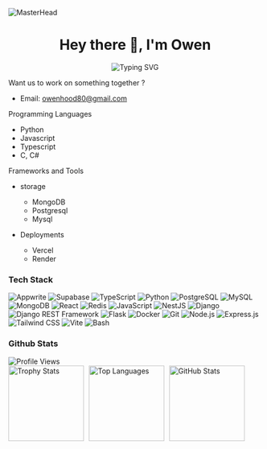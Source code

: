 ![MasterHead](https://rishavanand.github.io/static/images/greetings.gif)
<h1 align="center">Hey there 👋, I'm Owen</h1>
<p align="center">
  <img src="https://readme-typing-svg.demolab.com?font=Fira+Code&size=24&duration=3000&pause=1000&color=00FF00&center=true&vCenter=true&width=600&lines=Welcome+to+my+world+of+code+🌍;Open-source+enthusiast+❤️;404%3A+Humour+not+found+😂;Keep+calm+and+git+commit+💾;" alt="Typing SVG" />
</p>

Want us to  work on something together ?
  - Email: owenhood80@gmail.com

Programming Languages
- Python
- Javascript
- Typescript
- C, C#

Frameworks and Tools
  - storage
    - MongoDB
    - Postgresql
    - Mysql

  - Deployments
    - Vercel
    - Render

### Tech Stack

![Appwrite](https://img.shields.io/badge/-Appwrite-F02E65?style=for-the-badge&logo=appwrite&logoColor=white)
![Supabase](https://img.shields.io/badge/-Supabase-3ECF8E?style=for-the-badge&logo=supabase&logoColor=white)
![TypeScript](https://img.shields.io/badge/-TypeScript-3178C6?style=for-the-badge&logo=typescript&logoColor=white)
![Python](https://img.shields.io/badge/-Python-3776AB?style=for-the-badge&logo=python&logoColor=white)
![PostgreSQL](https://img.shields.io/badge/-PostgreSQL-4169E1?style=for-the-badge&logo=postgresql&logoColor=white)
![MySQL](https://img.shields.io/badge/-MySQL-4479A1?style=for-the-badge&logo=mysql&logoColor=white)
![MongoDB](https://img.shields.io/badge/-MongoDB-47A248?style=for-the-badge&logo=mongodb&logoColor=white)
![React](https://img.shields.io/badge/-React-61DAFB?style=for-the-badge&logo=react&logoColor=white)
![Redis](https://img.shields.io/badge/-Redis-DC382D?style=for-the-badge&logo=redis&logoColor=white)
![JavaScript](https://img.shields.io/badge/-JavaScript-F7DF1E?style=for-the-badge&logo=javascript&logoColor=black)
![NestJS](https://img.shields.io/badge/-NestJS-E0234E?style=for-the-badge&logo=nestjs&logoColor=white)
![Django](https://img.shields.io/badge/-Django-092E20?style=for-the-badge&logo=django&logoColor=white)
![Django REST Framework](https://img.shields.io/badge/-Django_REST_Framework-092E20?style=for-the-badge&logo=django&logoColor=white)
![Flask](https://img.shields.io/badge/-Flask-000000?style=for-the-badge&logo=flask&logoColor=white)
![Docker](https://img.shields.io/badge/-Docker-2496ED?style=for-the-badge&logo=docker&logoColor=white)
![Git](https://img.shields.io/badge/-Git-F05032?style=for-the-badge&logo=git&logoColor=white)
![Node.js](https://img.shields.io/badge/-Node.js-339933?style=for-the-badge&logo=node.js&logoColor=white)
![Express.js](https://img.shields.io/badge/-Express.js-000000?style=for-the-badge&logo=express&logoColor=white)
![Tailwind CSS](https://img.shields.io/badge/-Tailwind_CSS-38B2AC?style=for-the-badge&logo=tailwind-css&logoColor=white)
![Vite](https://img.shields.io/badge/-Vite-646CFF?style=for-the-badge&logo=vite&logoColor=white)
![Bash](https://img.shields.io/badge/-Bash-4EAA25?style=for-the-badge&logo=gnu-bash&logoColor=white)

### Github Stats

<img src="https://komarev.com/ghpvc/?username=MurungaOwen&color=blue" alt="Profile Views">

<div style="display: flex; align-items: center; gap: 10px;">
  <img src="https://github-profile-trophy.vercel.app/?username=MurungaOwen&theme=onedark&no-frame=true&row=2&column=3" alt="Trophy Stats" style="height: 150px;">
  <img src="https://github-readme-stats.vercel.app/api/top-langs?username=MurungaOwen&show_icons=true&locale=en&layout=compact" alt="Top Languages" style="height: 150px;">
  <img src="https://github-readme-stats.vercel.app/api?username=MurungaOwen&show_icons=true&locale=en" alt="GitHub Stats" style="height: 150px;">
</div>

